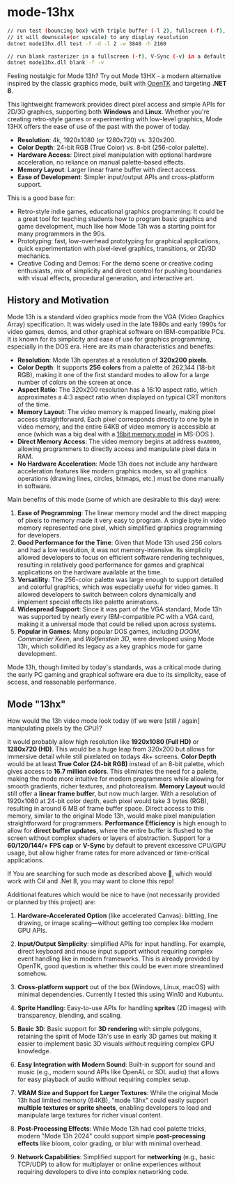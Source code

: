 # mode-13hx

~~~sh
// run test (bouncing box) with triple buffer (-l 2), fullscreen (-f), framechart (-d) in 4k
// it will downscale(or upscale) to any display resolution
dotnet mode13hx.dll test -f -d -l 2 -w 3840 -h 2160

// run blank rasterizer in a fullscreen (-f), V-Sync (-v) in a default (1920x1080) resolution with double buffer
dotnet mode13hx.dll blank -f -v
~~~

Feeling nostalgic for Mode 13h? Try out Mode 13HX - a modern alternative inspired by the classic graphics mode, built with [OpenTK](https://opentk.net/index.html) and targeting **.NET 8**.

This lightweight framework provides direct pixel access and simple APIs for 2D/3D graphics, supporting both **Windows** and **Linux**. Whether you're creating retro-style games or experimenting with low-level graphics, Mode 13HX offers the ease of use of the past with the power of today.

- **Resolution**: 4k, 1920x1080 (or 1280x720) vs. 320x200.
- **Color Depth**: 24-bit RGB (True Color) vs. 8-bit (256-color palette).
- **Hardware Access**: Direct pixel manipulation with optional hardware acceleration, no reliance on manual palette-based effects.
- **Memory Layout**: Larger linear frame buffer with direct access.
- **Ease of Development**: Simpler input/output APIs and cross-platform support.

This is a good base for:

- Retro-style indie games, educational graphics programming: It could be a great tool for teaching students how to program basic graphics and game development, much like how Mode 13h was a starting point for many programmers in the 90s.
- Prototyping: fast, low-overhead prototyping for graphical applications, quick experimentation with pixel-level graphics, transitions, or 2D/3D mechanics.
- Creative Coding and Demos: For the demo scene or creative coding enthusiasts, mix of simplicity and direct control for pushing boundaries with visual effects, procedural generation, and interactive art.

## History and Motivation

Mode 13h is a standard video graphics mode from the VGA (Video Graphics Array) specification. It was widely used in the late 1980s and early 1990s for video games, demos, and other graphical software on IBM-compatible PCs. It is known for its simplicity and ease of use for graphics programming, especially in the DOS era. Here are its main characteristics and benefits:

- **Resolution**: Mode 13h operates at a resolution of **320x200 pixels**.
- **Color Depth**: It supports **256 colors** from a palette of 262,144 (18-bit RGB), making it one of the first standard modes to allow for a large number of colors on the screen at once.
- **Aspect Ratio**: The 320x200 resolution has a 16:10 aspect ratio, which approximates a 4:3 aspect ratio when displayed on typical CRT monitors of the time.
- **Memory Layout**: The video memory is mapped linearly, making pixel access straightforward. Each pixel corresponds directly to one byte in video memory, and the entire 64KB of video memory is accessible at once (which was a big deal with a [16bit memory model](https://devblogs.microsoft.com/oldnewthing/20200728-00/?p=104012) in MS-DOS ).
- **Direct Memory Access**: The video memory begins at address `0xA0000`, allowing programmers to directly access and manipulate pixel data in RAM.
- **No Hardware Acceleration**: Mode 13h does not include any hardware acceleration features like modern graphics modes, so all graphics operations (drawing lines, circles, bitmaps, etc.) must be done manually in software.

Main benefits of this mode (some of which are desirable to this day) were:

1. **Ease of Programming**: The linear memory model and the direct mapping of pixels to memory made it very easy to program. A single byte in video memory represented one pixel, which simplified graphics programming for developers.
2. **Good Performance for the Time**: Given that Mode 13h used 256 colors and had a low resolution, it was not memory-intensive. Its simplicity allowed developers to focus on efficient software rendering techniques, resulting in relatively good performance for games and graphical applications on the hardware available at the time.
3. **Versatility**: The 256-color palette was large enough to support detailed and colorful graphics, which was especially useful for video games. It allowed developers to switch between colors dynamically and implement special effects like palette animations.
4. **Widespread Support**: Since it was part of the VGA standard, Mode 13h was supported by nearly every IBM-compatible PC with a VGA card, making it a universal mode that could be relied upon across systems.
5. **Popular in Games**: Many popular DOS games, including *DOOM*, *Commander Keen*, and *Wolfenstein 3D*, were developed using Mode 13h, which solidified its legacy as a key graphics mode for game development.

Mode 13h, though limited by today's standards, was a critical mode during the early PC gaming and graphical software era due to its simplicity, ease of access, and reasonable performance.

## Mode "13hx"

How would the 13h video mode look today (if we were [still / again] manipulating pixels by the CPU)?

It would probably allow high resolution like **1920x1080 (Full HD)** or **1280x720 (HD)**. This would be a huge leap from 320x200 but allows for immersive detail while still pixelated on todays 4k+ screens.
**Color Depth** would be at least **True Color (24-bit RGB)** instead of an 8-bit palette, which gives access to **16.7 million colors**. This eliminates the need for a palette, making the mode more intuitive for modern programmers while allowing for smooth gradients, richer textures, and photorealism.
**Memory Layout** would still offer a **linear frame buffer**, but now much larger. With a resolution of 1920x1080 at 24-bit color depth, each pixel would take 3 bytes (RGB), resulting in around 6 MB of frame buffer space. Direct access to this memory, similar to the original Mode 13h, would make pixel manipulation straightforward for programmers. **Performance Efficiency** is high enough to allow for **direct buffer updates**, where the entire buffer is flushed to the screen without complex shaders or layers of abstraction. Support for a **60/120/144/+ FPS cap** or **V-Sync** by default to prevent excessive CPU/GPU usage, but allow higher frame rates for more advanced or time-critical applications.

If You are searching for such mode as described above :arrow_up_small:, which would work with C# and .Net 8, you may want to clone this repo!

Additional features which would be nice to have (not necessarily provided or planned by this project) are:

1. **Hardware-Accelerated Option** (like accelerated Canvas): blitting, line drawing, or image scaling—without getting too complex like modern GPU APIs.

2. **Input/Output Simplicity**: simplified APIs for input handling. For example, direct keyboard and mouse input support without requiring complex event handling like in modern frameworks. This is already provided by OpenTK, good question is whether this could be even more streamlined somehow.

3. **Cross-platform support** out of the box (Windows, Linux, macOS) with minimal dependencies. Currently I tested this using Win10 and Kubuntu.

4. **Sprite Handling**: Easy-to-use APIs for handling **sprites** (2D images) with transparency, blending, and scaling.

5. **Basic 3D**: Basic support for **3D rendering** with simple polygons, retaining the spirit of Mode 13h's use in early 3D games but making it easier to implement basic 3D visuals without requiring complex GPU knowledge.

6. **Easy Integration with Modern Sound**: Built-in support for sound and music (e.g., modern sound APIs like OpenAL or SDL audio) that allows for easy playback of audio without requiring complex setup.

7. **VRAM Size and Support for Larger Textures**: While the original Mode 13h had limited memory (64KB), "mode 13hx" could easily support **multiple textures or sprite sheets**, enabling developers to load and manipulate large textures for richer visual content.

8. **Post-Processing Effects**: While Mode 13h had cool palette tricks, modern "Mode 13h 2024" could support simple **post-processing effects** like bloom, color grading, or blur with minimal overhead.

9. **Network Capabilities**: Simplified support for **networking** (e.g., basic TCP/UDP) to allow for multiplayer or online experiences without requiring developers to dive into complex networking code.

   

   
